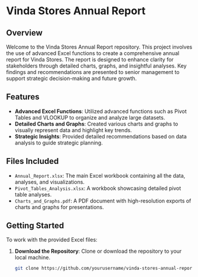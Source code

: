
# Vinda Stores Annual Report

## Overview

Welcome to the Vinda Stores Annual Report repository. This project involves the use of advanced Excel functions to create a comprehensive annual report for Vinda Stores. The report is designed to enhance clarity for stakeholders through detailed charts, graphs, and insightful analyses. Key findings and recommendations are presented to senior management to support strategic decision-making and future growth.

## Features

- **Advanced Excel Functions**: Utilized advanced functions such as Pivot Tables and VLOOKUP to organize and analyze large datasets.
- **Detailed Charts and Graphs**: Created various charts and graphs to visually represent data and highlight key trends.
- **Strategic Insights**: Provided detailed recommendations based on data analysis to guide strategic planning.

## Files Included

- `Annual_Report.xlsx`: The main Excel workbook containing all the data, analyses, and visualizations.
- `Pivot_Tables_Analysis.xlsx`: A workbook showcasing detailed pivot table analyses.
- `Charts_and_Graphs.pdf`: A PDF document with high-resolution exports of charts and graphs for presentations.

## Getting Started

To work with the provided Excel files:

1. **Download the Repository**: Clone or download the repository to your local machine.
   ```bash
   git clone https://github.com/yourusername/vinda-stores-annual-report.git
